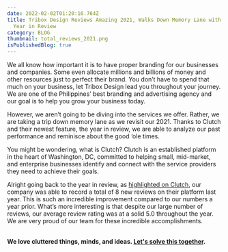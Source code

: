 ```yaml
---
date: 2022-02-02T01:20:16.764Z
title: Tribox Design Reviews Amazing 2021, Walks Down Memory Lane with Clutch’s
  Year in Review
category: BLOG
thumbnail: total_reviews_2021.png
isPublishedBlog: true
---
```

<!--StartFragment-->

We all know how important it is to have proper branding for our businesses and companies. Some even allocate millions and billions of money and other resources just to perfect their brand. You don’t have to spend that much on your business, let Tribox Design lead you throughout your journey. We are one of the Philippines’ best branding and advertising agency and our goal is to help you grow your business today.



However, we aren’t going to be diving into the services we offer. Rather, we are taking a trip down memory lane as we revisit our 2021. Thanks to Clutch and their newest feature, the year in review, we are able to analyze our past performance and reminisce about the good ‘ole times.



<!--EndFragment--><!--StartFragment-->

You might be wondering, what is Clutch? Clutch is an established platform in the heart of Washington, DC, committed to helping small, mid-market, and enterprise businesses identify and connect with the service providers they need to achieve their goals.



Alright going back to the year in review, as [highlighted on Clutch](https://clutch.co/ph/agencies/branding), our company was able to record a total of 8 new reviews on their platform last year. This is such an incredible improvement compared to our numbers a year prior. What’s more interesting is that despite our large number of reviews, our average review rating was at a solid 5.0 throughout the year. We are very proud of our team for these incredible accomplishments.

**\
We love cluttered things, minds, and ideas. [Let's solve this together](https://triboxdesign.com/contact/).**

<!--EndFragment-->